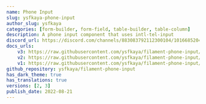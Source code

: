 ```yaml
---
name: Phone Input
slug: ysfkaya-phone-input
author_slug: ysfkaya
categories: [form-builder, form-field, table-builder, table-column]
description: A phone input component that uses intl-tel-input
discord_url: https://discord.com/channels/883083792112300104/1016685204171149383
docs_urls: 
    v3: https://raw.githubusercontent.com/ysfkaya/filament-phone-input/main/README.md
    v2: https://raw.githubusercontent.com/ysfkaya/filament-phone-input/2.x/README.md
    v1: https://raw.githubusercontent.com/ysfkaya/filament-phone-input/1.x/README.md
github_repository: ysfkaya/filament-phone-input
has_dark_theme: true
has_translations: true
versions: [2, 3]
publish_date: 2022-08-21
---
```

